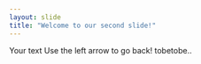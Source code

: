 ```yaml
---
layout: slide
title: "Welcome to our second slide!"
---
```

Your text
Use the left arrow to go back!   tobetobe..

